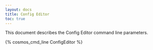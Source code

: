 ```yaml
---
layout: docs
title: Config Editor
toc: true
---
```


This document describes the Config Editor command line parameters.

{% cosmos_cmd_line ConfigEditor %}
